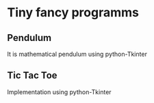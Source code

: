 # Tiny fancy programms

## Pendulum
It is mathematical pendulum using python-Tkinter

## Tic Tac Toe
Implementation using python-Tkinter


